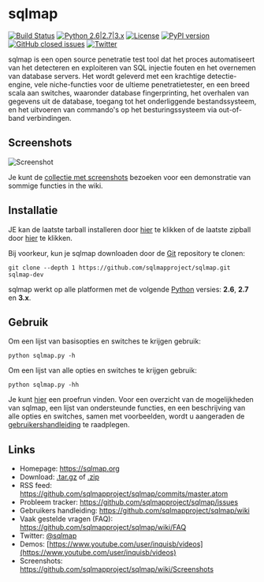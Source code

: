 # sqlmap

[![Build Status](https://api.travis-ci.org/sqlmapproject/sqlmap.svg?branch=master)](https://travis-ci.org/sqlmapproject/sqlmap) [![Python 2.6|2.7|3.x](https://img.shields.io/badge/python-2.6|2.7|3.x-yellow.svg)](https://www.python.org/) [![License](https://img.shields.io/badge/license-GPLv2-red.svg)](https://raw.githubusercontent.com/sqlmapproject/sqlmap/master/LICENSE) [![PyPI version](https://badge.fury.io/py/sqlmap.svg)](https://badge.fury.io/py/sqlmap) [![GitHub closed issues](https://img.shields.io/github/issues-closed-raw/sqlmapproject/sqlmap.svg?colorB=ff69b4)](https://github.com/sqlmapproject/sqlmap/issues?q=is%3Aissue+is%3Aclosed) [![Twitter](https://img.shields.io/badge/twitter-@sqlmap-blue.svg)](https://twitter.com/sqlmap)

sqlmap is een open source penetratie test tool dat het proces automatiseert van het detecteren en exploiteren van SQL injectie fouten en het overnemen van database servers. Het wordt geleverd met een krachtige detectie-engine, vele niche-functies voor de ultieme penetratietester, en een breed scala aan switches, waaronder database fingerprinting, het overhalen van gegevens uit de database, toegang tot het onderliggende bestandssysteem, en het uitvoeren van commando's op het besturingssysteem via out-of-band verbindingen.

Screenshots
----

![Screenshot](https://raw.github.com/wiki/sqlmapproject/sqlmap/images/sqlmap_screenshot.png)

Je kunt de [collectie met screenshots](https://github.com/sqlmapproject/sqlmap/wiki/Screenshots) bezoeken voor een demonstratie van sommige functies in the wiki.

Installatie
----

JE kan de laatste tarball installeren door [hier](https://github.com/sqlmapproject/sqlmap/tarball/master) te klikken of de laatste zipball door [hier](https://github.com/sqlmapproject/sqlmap/zipball/master) te klikken.

Bij voorkeur, kun je sqlmap downloaden door de [Git](https://github.com/sqlmapproject/sqlmap) repository te clonen:

    git clone --depth 1 https://github.com/sqlmapproject/sqlmap.git sqlmap-dev

sqlmap werkt op alle platformen met de volgende [Python](https://www.python.org/download/) versies: **2.6**, **2.7** en **3.x**.

Gebruik
----

Om een lijst van basisopties en switches te krijgen gebruik:

    python sqlmap.py -h

Om een lijst van alle opties en switches te krijgen gebruik:

    python sqlmap.py -hh

Je kunt [hier](https://asciinema.org/a/46601) een proefrun vinden.
Voor een overzicht van de mogelijkheden van sqlmap, een lijst van ondersteunde functies, en een beschrijving van alle opties en switches, samen met voorbeelden, wordt u aangeraden de [gebruikershandleiding](https://github.com/sqlmapproject/sqlmap/wiki/Usage) te raadplegen.

Links
----

* Homepage: https://sqlmap.org
* Download: [.tar.gz](https://github.com/sqlmapproject/sqlmap/tarball/master) of [.zip](https://github.com/sqlmapproject/sqlmap/zipball/master)
* RSS feed: https://github.com/sqlmapproject/sqlmap/commits/master.atom
* Probleem tracker: https://github.com/sqlmapproject/sqlmap/issues
* Gebruikers handleiding: https://github.com/sqlmapproject/sqlmap/wiki
* Vaak gestelde vragen (FAQ): https://github.com/sqlmapproject/sqlmap/wiki/FAQ
* Twitter: [@sqlmap](https://twitter.com/sqlmap)
* Demos: [https://www.youtube.com/user/inquisb/videos](https://www.youtube.com/user/inquisb/videos)
* Screenshots: https://github.com/sqlmapproject/sqlmap/wiki/Screenshots